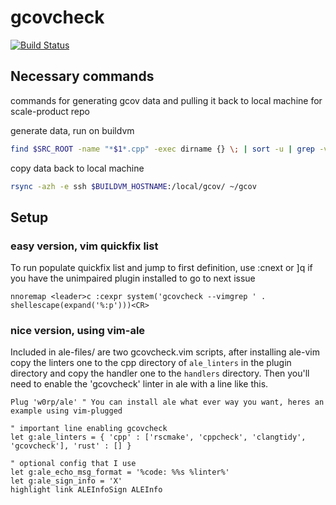 # gcovcheck

[![Build Status](https://travis-ci.org/jrlusby/gcov-vim-parser.svg?branch=master)](https://travis-ci.org/jrlusby/gcov-vim-parser)

## Necessary commands

commands for generating gcov data and pulling it back to local machine for
scale-product repo

generate data, run on buildvm

```bash
find $SRC_ROOT -name "*$1*.cpp" -exec dirname {} \; | sort -u | grep -v unittest | grep -v onboxtest | grep -v mockobjects | grep -v gen-cpp | grep -v gen_srcs | parallel "cd {}; echo \"generating coverage for {}\"; gcov -o $(targetdir) *.cpp >/dev/null 2&>1 && mv *.gcov /local/gcov 2>/dev/null"
```

copy data back to local machine

```bash
rsync -azh -e ssh $BUILDVM_HOSTNAME:/local/gcov/ ~/gcov
```

## Setup

### easy version, vim quickfix list

To run populate quickfix list and jump to first definition, use :cnext or ]q if
you have the unimpaired plugin installed to go to next issue

```vimscript
nnoremap <leader>c :cexpr system('gcovcheck --vimgrep ' . shellescape(expand('%:p')))<CR>
```

### nice version, using vim-ale

Included in ale-files/ are two gcovcheck.vim scripts, after installing ale-vim
copy the linters one to the cpp directory of `ale_linters` in the plugin
directory and copy the handler one to the `handlers` directory. Then you'll need
to enable the 'gcovcheck' linter in ale with a line like this.

```vimscript
Plug 'w0rp/ale' " You can install ale what ever way you want, heres an example using vim-plugged

" important line enabling gcovcheck
let g:ale_linters = { 'cpp' : ['rscmake', 'cppcheck', 'clangtidy', 'gcovcheck'], 'rust' : [] }

" optional config that I use
let g:ale_echo_msg_format = '%code: %%s %linter%'
let g:ale_sign_info = 'X'
highlight link ALEInfoSign ALEInfo
```
